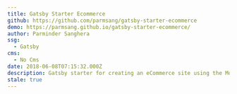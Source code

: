 ```yaml
---
title: Gatsby Starter Ecommerce
github: https://github.com/parmsang/gatsby-starter-ecommerce
demo: https://parmsang.github.io/gatsby-starter-ecommerce/
author: Parminder Sanghera
ssg:
  - Gatsby
cms:
  - No Cms
date: 2018-06-08T07:15:32.000Z
description: Gatsby starter for creating an eCommerce site using the Moltin eCommerce Api
stale: true
---
```

